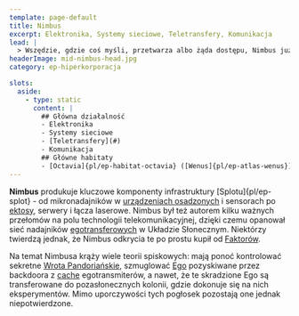 ```yaml
---
template: page-default
title: Nimbus
excerpt: Elektronika, Systemy sieciowe, Teletransfery, Komunikacja
lead: |
  > Wszędzie, gdzie coś myśli, przetwarza albo żąda dostępu, Nimbus już tam jest. Nie trzeba być bogiem, kiedy kontrolujesz chmurę, która mówi wszystkim, co myślą.
headerImage: mid-nimbus-head.jpg
category: ep-hiperkorporacja

slots:
  aside:
    - type: static
      content: |
        ## Główna działalność
        - Elektronika
        - Systemy sieciowe
        - [Teletransfery](#)
        - Komunikacja
        ## Główne habitaty
        - [Octavia]{pl/ep-habitat-octavia} ([Wenus]{pl/ep-atlas-wenus}), 
---
```

**Nimbus** produkuje kluczowe komponenty infrastruktury [Splotu]{pl/ep-splot} - od mikronadajników w [urządzeniach osadzonych](#) i sensorach po [ektosy](#), serwery i łącza laserowe. Nimbus był też autorem kilku ważnych przełomów na polu technologii telekomunikacyjnej, dzięki czemu opanował sieć nadajników [egotransferowych](#) w Układzie Słonecznym. Niektórzy twierdzą jednak, że Nimbus odkrycia te po prostu kupił od [Faktorów](#).

Na temat Nimbusa krąży wiele teorii spiskowych: mają ponoć kontrolować sekretne [Wrota Pandoriańskie](#), szmuglować [Ego](#) pozyskiwane przez backdoora z [cache](http://pl.wikipedia.org/wiki/Pami%C4%99%C4%87_podr%C4%99czna) egotransmiterów, a nawet, że te skradzione Ego są transferowane do pozasłonecznych kolonii, gdzie dokonuje się na nich eksperymentów. Mimo uporczywości tych pogłosek pozostają one jednak niepotwierdzone.
